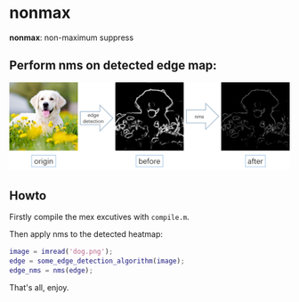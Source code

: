 # nonmax
**nonmax**: non-maximum suppress

## Perform nms on detected edge map:
![](nms.png)

## Howto
Firstly compile the mex excutives with `compile.m`.

Then apply nms to the detected heatmap:
```matlab
image = imread('dog.png');
edge = some_edge_detection_algorithm(image);
edge_nms = nms(edge);
```

That's all, enjoy.
